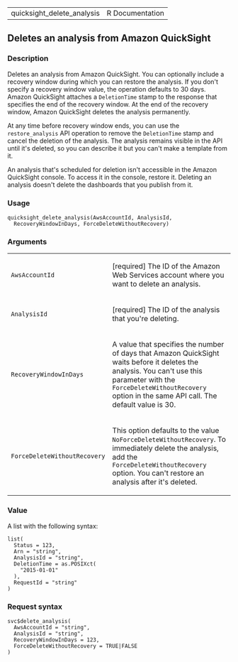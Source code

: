 <table style="width: 100%;">
<tbody>
<tr class="odd">
<td>quicksight_delete_analysis</td>
<td style="text-align: right;">R Documentation</td>
</tr>
</tbody>
</table>

## Deletes an analysis from Amazon QuickSight

### Description

Deletes an analysis from Amazon QuickSight. You can optionally include a
recovery window during which you can restore the analysis. If you don't
specify a recovery window value, the operation defaults to 30 days.
Amazon QuickSight attaches a `DeletionTime` stamp to the response that
specifies the end of the recovery window. At the end of the recovery
window, Amazon QuickSight deletes the analysis permanently.

At any time before recovery window ends, you can use the
`restore_analysis` API operation to remove the `DeletionTime` stamp and
cancel the deletion of the analysis. The analysis remains visible in the
API until it's deleted, so you can describe it but you can't make a
template from it.

An analysis that's scheduled for deletion isn't accessible in the Amazon
QuickSight console. To access it in the console, restore it. Deleting an
analysis doesn't delete the dashboards that you publish from it.

### Usage

    quicksight_delete_analysis(AwsAccountId, AnalysisId,
      RecoveryWindowInDays, ForceDeleteWithoutRecovery)

### Arguments

<table>
<colgroup>
<col style="width: 35%" />
<col style="width: 65%" />
</colgroup>
<tbody>
<tr class="odd">
<td><code
id="quicksight_delete_analysis_:_AwsAccountId">AwsAccountId</code></td>
<td><p>[required] The ID of the Amazon Web Services account where you
want to delete an analysis.</p></td>
</tr>
<tr class="even">
<td><code
id="quicksight_delete_analysis_:_AnalysisId">AnalysisId</code></td>
<td><p>[required] The ID of the analysis that you're deleting.</p></td>
</tr>
<tr class="odd">
<td><code
id="quicksight_delete_analysis_:_RecoveryWindowInDays">RecoveryWindowInDays</code></td>
<td><p>A value that specifies the number of days that Amazon QuickSight
waits before it deletes the analysis. You can't use this parameter with
the <code>ForceDeleteWithoutRecovery</code> option in the same API call.
The default value is 30.</p></td>
</tr>
<tr class="even">
<td><code
id="quicksight_delete_analysis_:_ForceDeleteWithoutRecovery">ForceDeleteWithoutRecovery</code></td>
<td><p>This option defaults to the value
<code>NoForceDeleteWithoutRecovery</code>. To immediately delete the
analysis, add the <code>ForceDeleteWithoutRecovery</code> option. You
can't restore an analysis after it's deleted.</p></td>
</tr>
</tbody>
</table>

### Value

A list with the following syntax:

    list(
      Status = 123,
      Arn = "string",
      AnalysisId = "string",
      DeletionTime = as.POSIXct(
        "2015-01-01"
      ),
      RequestId = "string"
    )

### Request syntax

    svc$delete_analysis(
      AwsAccountId = "string",
      AnalysisId = "string",
      RecoveryWindowInDays = 123,
      ForceDeleteWithoutRecovery = TRUE|FALSE
    )
